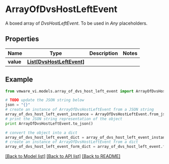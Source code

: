 # ArrayOfDvsHostLeftEvent

A boxed array of *DvsHostLeftEvent*. To be used in *Any* placeholders. 

## Properties
Name | Type | Description | Notes
------------ | ------------- | ------------- | -------------
**value** | [**List[DvsHostLeftEvent]**](DvsHostLeftEvent.md) |  | 

## Example

```python
from vmware_vi.models.array_of_dvs_host_left_event import ArrayOfDvsHostLeftEvent

# TODO update the JSON string below
json = "{}"
# create an instance of ArrayOfDvsHostLeftEvent from a JSON string
array_of_dvs_host_left_event_instance = ArrayOfDvsHostLeftEvent.from_json(json)
# print the JSON string representation of the object
print ArrayOfDvsHostLeftEvent.to_json()

# convert the object into a dict
array_of_dvs_host_left_event_dict = array_of_dvs_host_left_event_instance.to_dict()
# create an instance of ArrayOfDvsHostLeftEvent from a dict
array_of_dvs_host_left_event_form_dict = array_of_dvs_host_left_event.from_dict(array_of_dvs_host_left_event_dict)
```
[[Back to Model list]](../README.md#documentation-for-models) [[Back to API list]](../README.md#documentation-for-api-endpoints) [[Back to README]](../README.md)



